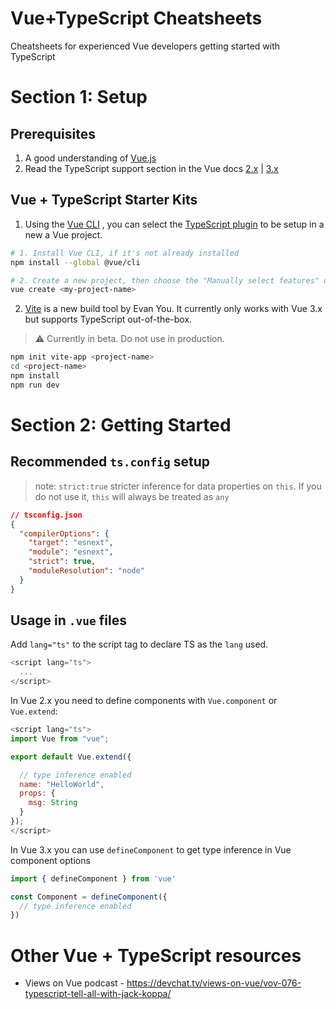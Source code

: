 # Vue+TypeScript Cheatsheets

Cheatsheets for experienced Vue developers getting started with TypeScript

# Section 1: Setup

## Prerequisites

1. A good understanding of [Vue.js](https://vuejs.org/)
2. Read the TypeScript support section in the Vue docs [2.x](https://vuejs.org/v2/guide/typescript.html) | [3.x](https://v3.vuejs.org/guide/typescript-support.html#typescript-support)

## Vue + TypeScript Starter Kits

1. Using the [Vue CLI](https://vuejs.org/v2/guide/installation.html#CLI) , you can select the [TypeScript plugin](https://github.com/vuejs/vue-cli/tree/dev/packages/%40vue/cli-plugin-typescript) to be setup in a new a Vue project. 

  ```bash
  # 1. Install Vue CLI, if it's not already installed
  npm install --global @vue/cli

  # 2. Create a new project, then choose the "Manually select features" option
  vue create <my-project-name>
  ```

2. [Vite](https://github.com/vitejs/vite) is a new build tool by Evan You. It currently only works with Vue 3.x but supports TypeScript out-of-the-box.

  > ⚠ Currently in beta. Do not use in production.

  ```bash
  npm init vite-app <project-name>
  cd <project-name>
  npm install
  npm run dev
  ```

# Section 2: Getting Started

## Recommended `ts.config` setup

>note: `strict:true` stricter inference for data properties on `this`. If you do not use it, `this` will always be treated as `any`
```json
// tsconfig.json
{
  "compilerOptions": {
    "target": "esnext",
    "module": "esnext",
    "strict": true,
    "moduleResolution": "node"
  }
}
```

## Usage in `.vue` files
Add `lang="ts"` to the script tag to declare TS as the `lang` used.
```js
<script lang="ts">
  ...
</script>
```

In Vue 2.x you need  to define components with `Vue.component` or `Vue.extend`:

```js
<script lang="ts">
import Vue from "vue";

export default Vue.extend({

  // type inference enabled
  name: "HelloWorld",
  props: {
    msg: String
  }
});
</script>
```

In Vue 3.x you can use `defineComponent` to get type inference in Vue component options

```js
import { defineComponent } from 'vue'

const Component = defineComponent({
  // type inference enabled
})
```

# Other Vue + TypeScript resources
- Views on Vue podcast - https://devchat.tv/views-on-vue/vov-076-typescript-tell-all-with-jack-koppa/
